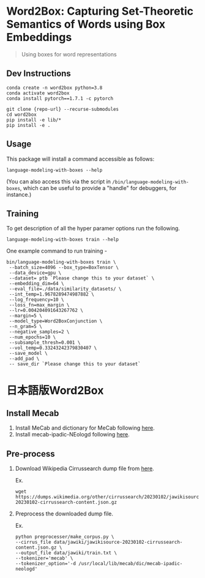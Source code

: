 # Word2Box: Capturing Set-Theoretic Semantics of Words using Box Embeddings
> Using boxes for word representations

## Dev Instructions
```
conda create -n word2box python=3.8
conda activate word2box
conda install pytorch==1.7.1 -c pytorch
```
```
git clone {repo-url} --recurse-submodules
cd word2box
pip install -e lib/*
pip install -e .
```
## Usage
This package will install a command accessible as follows:
```
language-modeling-with-boxes --help
```
(You can also access this via the script in `/bin/language-modeling-with-boxes`, which can be useful to provide a "handle" for debuggers, for instance.)

## Training
To get description of all the hyper paramer options run the following. 
```
language-modeling-with-boxes train --help
```
One example command to run training - 
```
bin/language-modeling-with-boxes train \
 --batch_size=4096 --box_type=BoxTensor \
 --data_device=gpu \
 --dataset= ptb `Please change this to your dataset` \
 --embedding_dim=64 \
 --eval_file=./data/similarity_datasets/ \
 --int_temp=1.9678289474987882 \
 --log_frequency=10 \
 --loss_fn=max_margin \
 --lr=0.004204091643267762 \
 --margin=5 \
 --model_type=Word2BoxConjunction \
 --n_gram=5 \
 --negative_samples=2 \
 --num_epochs=10 \
 --subsample_thresh=0.001 \
 --vol_temp=0.33243242379830407 \
 --save_model \
 --add_pad \
 -- save_dir `Please change this to your dataset` 
```

# 日本語版Word2Box

## Install Mecab
1. Install MeCab and dictionary for MeCab following [here](http://taku910.github.io/mecab/).
1. Install mecab-ipadic-NEologd following [here](https://github.com/neologd/mecab-ipadic-neologd#preparation-of-installing).
## Pre-process
1. Download Wikipedia Cirrussearch dump file from [here](https://dumps.wikimedia.org/other/cirrussearch/).

    Ex.
    ```
    wget https://dumps.wikimedia.org/other/cirrussearch/20230102/jawikisource-20230102-cirrussearch-content.json.gz
    ```

1. Preprocess the downloaded dump file.

    Ex.
    ```
    python preprocesser/make_corpus.py \
    --cirrus_file data/jawiki/jawikisource-20230102-cirrussearch-content.json.gz \
    --output_file data/jawiki/train.txt \
    --tokenizer='mecab' \
    --tokenizer_option='-d /usr/local/lib/mecab/dic/mecab-ipadic-neologd'
    ```
